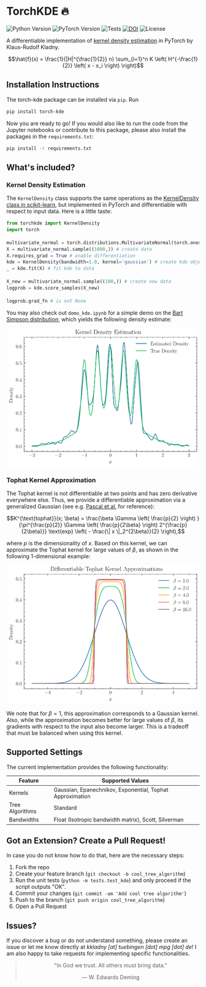 # TorchKDE :fire:

![Python Version](https://img.shields.io/badge/python-3.11.11%2B-blue.svg)
![PyTorch Version](https://img.shields.io/badge/pytorch-2.5.1-brightgreen.svg)
![Tests](https://github.com/rudolfwilliam/torch-kde/actions/workflows/ci.yml/badge.svg)
[![DOI](https://zenodo.org/badge/901331908.svg)](https://doi.org/10.5281/zenodo.14674657)
![License](https://img.shields.io/github/license/rudolfwilliam/torch-kde)

A differentiable implementation of [kernel density estimation](https://en.wikipedia.org/wiki/Kernel_density_estimation) in PyTorch by Klaus-Rudolf Kladny.

$$\hat{f}(x) = \frac{1}{|H|^{\frac{1}{2}} n} \sum_{i=1}^n K \left( H^{-\frac{1}{2}} \left( x - x_i \right) \right)$$

## Installation Instructions

The torch-kde package can be installed via `pip`. Run

```bash
pip install torch-kde
```

Now you are ready to go! If you would also like to run the code from the Jupyter notebooks or contribute to this package, please also install the packages in the `requirements.txt`:

```bash
pip install -r requirements.txt
```

## What's included?

### Kernel Density Estimation

The `KernelDensity` class supports the same operations as the [KernelDensity class in scikit-learn](https://scikit-learn.org/dev/modules/generated/sklearn.neighbors.KernelDensity.html), but implemented in PyTorch and differentiable with respect to input data. Here is a little taste:

```python
from torchkde import KernelDensity
import torch

multivariate_normal = torch.distributions.MultivariateNormal(torch.ones(2), torch.eye(2))
X = multivariate_normal.sample((1000,)) # create data
X.requires_grad = True # enable differentiation
kde = KernelDensity(bandwidth=1.0, kernel='gaussian') # create kde object with isotropic bandwidth matrix
_ = kde.fit(X) # fit kde to data

X_new = multivariate_normal.sample((100,)) # create new data 
logprob = kde.score_samples(X_new)

logprob.grad_fn # is not None
```

You may also check out `demo_kde.ipynb` for a simple demo on the [Bart Simpson distribution](https://www.stat.cmu.edu/~larry/=sml/densityestimation.pdf), which yields the following density estimate:

<p align="center">
<img src="/plots/bart_simpson_kde.svg" width="500">
</p>

### Tophat Kernel Approximation

The Tophat kernel is not differentiable at two points and has zero derivative everywhere else. Thus, we provide a differentiable approximation via a generalized Gaussian (see e.g. [Pascal et al.](https://arxiv.org/pdf/1302.6498) for reference):

$$K^{\text{tophat}}(x; \beta) = \frac{\beta \Gamma \left( \frac{p}{2} \right) }{\pi^{\frac{p}{2}} \Gamma \left( \frac{p}{2\beta} \right) 2^{\frac{p}{2\beta}}} \text{exp} \left( - \frac{\| x \|_2^{2\beta}}{2} \right),$$

where $p$ is the dimensionality of $x$. Based on this kernel, we can approximate the Tophat kernel for large values of $\beta$, as shown in the following 1-dimensional example:

<p align="center">
<img src="/plots/tophat_approx.svg" width="500">
</p>

We note that for $\beta = 1$, this approximation corresponds to a Gaussian kernel. Also, while the approximation becomes better for large values of $\beta$, its gradients with respect to the input also become larger. This is a tradeoff that must be balanced when using this kernel.

## Supported Settings

The current implementation provides the following functionality:

<div align="center">

| Feature                  | Supported Values            |
|--------------------------|-----------------------------|
| Kernels                  | Gaussian, Epanechnikov, Exponential, Tophat Approximation      |
| Tree Algorithms          | Standard                    |
| Bandwidths               | Float (Isotropic bandwidth matrix), Scott, Silverman |

</div>

## Got an Extension? Create a Pull Request!

In case you do not know how to do that, here are the necessary steps:

1. Fork the repo
2. Create your feature branch (`git checkout -b cool_tree_algorithm`)
3. Run the unit tests (`python -m tests.test_kde`) and only proceed if the script outputs "OK".
4. Commit your changes (`git commit -am 'Add cool tree algorithm'`)
5. Push to the branch (`git push origin cool_tree_algorithm`)
6. Open a Pull Request

## Issues?

If you discover a bug or do not understand something, please create an issue or let me know directly at *kkladny [at] tuebingen [dot] mpg [dot] de*! I am also happy to take requests for implementing specific functionalities.


<div align="center">

> "In God we trust. All others must bring data."
> 
> — W. Edwards Deming
> 
</div>
